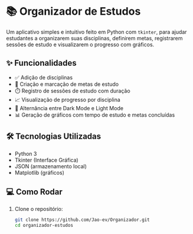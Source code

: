 # 📚 Organizador de Estudos

Um aplicativo simples e intuitivo feito em Python com `tkinter`, para ajudar estudantes a organizarem suas disciplinas, definirem metas, registrarem sessões de estudo e visualizarem o progresso com gráficos.

## ✨ Funcionalidades

- ✅ Adição de disciplinas  
- 🎯 Criação e marcação de metas de estudo  
- ⏱️ Registro de sessões de estudo com duração  
- 📈 Visualização de progresso por disciplina  
- 🌙 Alternância entre Dark Mode e Light Mode  
- 📊 Geração de gráficos com tempo de estudo e metas concluídas  

## 🛠️ Tecnologias Utilizadas

- Python 3  
- Tkinter (Interface Gráfica)  
- JSON (armazenamento local)  
- Matplotlib (gráficos)

## 💻 Como Rodar

1. Clone o repositório:
   ```bash
   git clone https://github.com/Jao-ev/Organizador.git
   cd organizador-estudos
